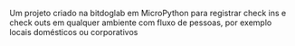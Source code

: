 Um projeto criado na bitdoglab em MicroPython para registrar check ins e check outs em qualquer ambiente com fluxo de pessoas, por exemplo locais domésticos ou corporativos
